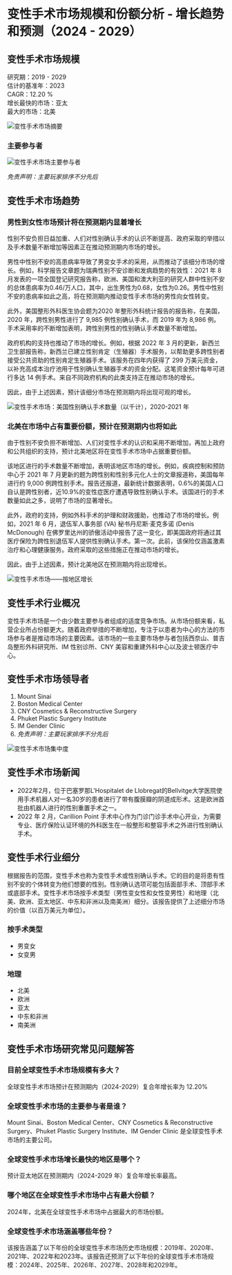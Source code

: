 # 变性手术市场规模和份额分析 - 增长趋势和预测（2024 - 2029）

## 变性手术市场规模

研究期：2019 - 2029  
估计的基准年：2023  
CAGR：12.20 %  
增长最快的市场：亚太  
最大的市场：北美  

![变性手术市场摘要](https://s3.mordorintelligence.com/sex-reassignment-surgery-market/1650441510913_sex-reassignment-surgery-market_Market_Summary.webp)

### 主要参与者

![变性手术市场主要参与者](https://s3.mordorintelligence.com/sex-reassignment-surgery-market/sex-reassignment-surgery-market_1650525592036_sex_reassignment_2.webp)

*免责声明：主要玩家排序不分先后*

## 变性手术市场趋势

### 男性到女性市场预计将在预测期内显着增长

性别不安负担日益加重、人们对性别确认手术的认识不断提高、政府采取的举措以及手术数量不断增加等因素正在推动预测期内市场的增长。

男性中性别不安的高患病率导致了男变女手术的采用，从而推动了该细分市场的增长。例如，科学报告文章题为瑞典性别不安诊断和发病趋势的有效性：2021 年 8 月发表的一项全国登记研究报告称，欧洲、美国和澳大利亚的研究人群中性别不安的总体患病率为0.46/万人口，其中，出生男性为0.68，女性为0.26。男性中性别不安的患病率如此之高，将在预测期内推动变性手术市场的男性向女性转变。

此外，美国整形外科医生协会题为2020 年整形外科统计报告的报告称，在美国，2020 年，跨性别男性进行了 9,985 例性别确认手术，而 2019 年为 8,986 例。手术采用率的不断增加表明，跨性别男性的性别确认手术数量不断增加。

政府机构的支持也推动了市场的增长。例如，根据 2022 年 3 月的更新，新西兰卫生部报告称，新西兰已建立性别肯定（生殖器）手术服务，以帮助更多跨性别者接受公共资助的性别肯定生殖器手术。该服务在四年内获得了 299 万美元资金，以补充高成本治疗池用于性别确认生殖器手术的资金分配。这笔资金预计每年可进行多达 14 例手术。来自不同政府机构的此类支持正在推动市场的增长。

因此，由于上述因素，预计该细分市场在预测期内将出现可观的增长。

![变性手术市场：美国性别确认手术数量（以千计），2020-2021 年](https://s3.mordorintelligence.com/sex-reassignment-surgery-market/1659520413013_sex-reassignment-surgery-market_Number_of_Gender_Confirmation_Surgery_In_Thousands_United_States_2020-2021.png)

### 北美在市场中占有重要份额，预计在预测期内也将如此

由于性别不安负担不断增加、人们对变性手术的认识和采用不断增加，再加上政府和公共组织的支持，预计北美地区将在变性手术市场中占据重要份额。

该地区进行的手术数量不断增加，表明该地区市场的增长。例如，疾病控制和预防中心于 2021 年 7 月更新的题为跨性别和性别多元化人士的文章报道称，美国每年进行约 9,000 例跨性别手术。报告还报道，最新统计数据表明，0.6%的美国人口自认是跨性别者，近10.9%的变性症医疗遭遇导致性别确认手术。该国进行的手术数量如此之多，说明了市场的显著增长。

此外，政府的支持，例如外科手术的护理和财政援助，也推动了市场的增长。例如，2021 年 6 月，退伍军人事务部 (VA) 秘书丹尼斯·麦克多诺 (Denis McDonough) 在佛罗里达州的骄傲活动中报告了这一变化，即美国政府将通过其医疗保险为跨性别退伍军人提供性别确认手术。第一次。此前，该保险仅涵盖激素治疗和心理健康服务。政府采取的这些措施正在推动市场的增长。

因此，由于上述因素，预计北美地区在预测期内将出现增长。

![变性手术市场——按地区增长](https://s3.mordorintelligence.com/sex-reassignment-surgery-market/1659540739529_sex-reassignment-surgery-market_Sex_Reassignment_Surgery_Market_-_Growth_by_Region.png)

## 变性手术行业概况

变性手术市场是一个由少数主要参与者组成的适度竞争市场。从市场份额来看，私营企业所占份额更大。随着政府举措的不断增加，专注于以患者为中心的方法的市场参与者是推动市场的主要因素。该市场的一些主要市场参与者包括西奈山、普吉岛整形外科研究所、IM 性别诊所、CNY 美容和重建外科中心以及波士顿医疗中心。

## 变性手术市场领导者

1. Mount Sinai  
2. Boston Medical Center  
3. CNY Cosmetics & Reconstructive Surgery  
4. Phuket Plastic Surgery Institute  
5. IM Gender Clinic  
6. *免责声明：主要玩家排序不分先后*

![变性手术市场集中度](https://s3.mordorintelligence.com/sex-reassignment-surgery-market/sex-reassignment-surgery-market_1650450605443_gender_surgery.webp)

## 变性手术市场新闻

- 2022年2月，位于巴塞罗那L'Hospitalet de Llobregat的Bellvitge大学医院使用手术机器人对一名30岁的患者进行了带有腹膜瓣的阴道成形术。这是欧洲首批由机器人进行的性别重置手术之一。
- 2022 年 2 月，Carillion Point 手术中心作为门诊门诊手术中心开业，为需要专业、医疗保险认证环境的外科医生在一般整形和整容手术之外进行性别确认手术。

## 变性手术行业细分

根据报告的范围，变性手术也称为变性手术或性别确认手术。它的目的是将患有性别不安的个体转变为他们想要的性别。性别确认选项可能包括面部手术、顶部手术或底部手术。变性手术市场按手术类型（男性变女性和女性变男性）和地理（北美、欧洲、亚太地区、中东和非洲以及南美洲）细分。该报告提供了上述细分市场的价值（以百万美元为单位）。

### 按手术类型

- 男变女
- 女变男

### 地理

- 北美
- 欧洲
- 亚太
- 中东和非洲
- 南美洲

## 变性手术市场研究常见问题解答

### 目前全球变性手术市场规模有多大？

全球变性手术市场预计在预测期内（2024-2029）复合年增长率为 12.20%

### 全球变性手术市场的主要参与者是谁？

Mount Sinai、Boston Medical Center、CNY Cosmetics & Reconstructive Surgery、Phuket Plastic Surgery Institute、IM Gender Clinic 是全球变性手术市场的主要公司。

### 全球变性手术市场增长最快的地区是哪个？

预计亚太地区在预测期内（2024-2029 年）复合年增长率最高。

### 哪个地区在全球变性手术市场中占有最大份额？

2024年，北美在全球变性手术市场中占据最大的市场份额。

### 全球变性手术市场涵盖哪些年份？

该报告涵盖了以下年份的全球变性手术市场历史市场规模：2019年、2020年、2021年、2022年和2023年。该报告还预测了以下年份的全球变性手术市场规模：2024年、2025年、2026年、2027年、2028年和2029年。